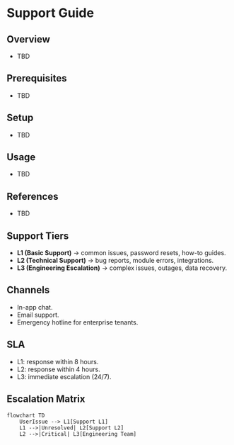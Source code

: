 # Support Guide

## Overview
- TBD

## Prerequisites
- TBD

## Setup
- TBD

## Usage
- TBD

## References
- TBD


## Support Tiers
- **L1 (Basic Support)** → common issues, password resets, how-to guides.
- **L2 (Technical Support)** → bug reports, module errors, integrations.
- **L3 (Engineering Escalation)** → complex issues, outages, data recovery.

## Channels
- In-app chat.
- Email support.
- Emergency hotline for enterprise tenants.

## SLA
- L1: response within 8 hours.
- L2: response within 4 hours.
- L3: immediate escalation (24/7).

## Escalation Matrix
```mermaid
flowchart TD
    UserIssue --> L1[Support L1]
    L1 -->|Unresolved| L2[Support L2]
    L2 -->|Critical| L3[Engineering Team]
```
